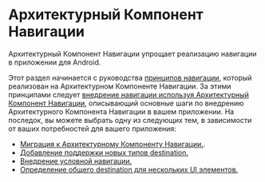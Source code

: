 # Архитектурный Компонент Навигации

Архитектурный Компонент Навигации упрощает реализацию навигации в приложении для Android.

Этот раздел начинается с руководства [принципов навигации](https://developer.android.com/topic/libraries/architecture/navigation/navigation-principles.html), который реализован на Архитектурном Компоненте Навигации.
За этими принципами следует [внедрение навигации используя Архитектурный Компонент Навигации](https://developer.android.com/topic/libraries/architecture/navigation/navigation-implementing.html), описывающий основные шаги по внедрению Архитектурного Компонента Навигации в вашем приложении.
На последок, вы можете выбрать одну из следующих тем, в зависимости от ваших потребностей для вашего приложения:

-   [Миграция к Архитектурному Компоненту Навигации.](https://developer.android.com/topic/libraries/architecture/navigation/navigation-migrate.html).
-   [Добавление поддержки новых типов destination.](https://developer.android.com/topic/libraries/architecture/navigation/navigation-add-new.html)
-   [Внедрение условной навигации.](https://developer.android.com/topic/libraries/architecture/navigation/navigation-conditional.html)
-   [Определение общего destination для нескольких  UI элементов.](https://developer.android.com/topic/libraries/architecture/navigation/navigation-global-action.html)
